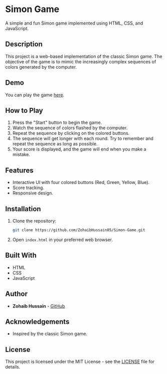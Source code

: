 # Simon Game

A simple and fun Simon game implemented using HTML, CSS, and JavaScript.

## Description

This project is a web-based implementation of the classic Simon game. The objective of the game is to mimic the increasingly complex sequences of colors generated by the computer.

## Demo

You can play the game [here](https://simon-game-gamma-gold.vercel.app/).

## How to Play

1. Press the "Start" button to begin the game.
2. Watch the sequence of colors flashed by the computer.
3. Repeat the sequence by clicking on the colored buttons.
4. The sequence will get longer with each round. Try to remember and repeat the sequence as long as possible.
5. Your score is displayed, and the game will end when you make a mistake.

## Features

- Interactive UI with four colored buttons (Red, Green, Yellow, Blue).
- Score tracking.
- Responsive design.

## Installation

1. Clone the repository:
    ```bash
    git clone https://github.com/ZohaibHussain05/Simon-Game.git
    ```
2. Open `index.html` in your preferred web browser.

## Built With

- HTML
- CSS
- JavaScript

## Author

- **Zohaib Hussain** - [GitHub](https://github.com/ZohaibHussain05)

## Acknowledgements

- Inspired by the classic Simon game.

## License

This project is licensed under the MIT License - see the [LICENSE](LICENSE) file for details.
